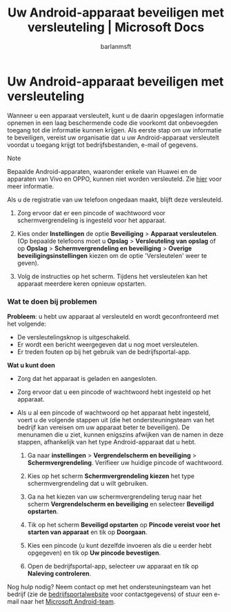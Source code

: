 ﻿---
title: Uw Android-apparaat beveiligen met versleuteling | Microsoft Docs
description: Uw Android-apparaat beveiligen
keywords: 
author: barlanmsft
ms.author: barlan
manager: angrobe
ms.date: 11/14/2017
ms.topic: article
ms.prod: 
ms.service: microsoft-intune
ms.technology: 
ms.assetid: d4430e92-04cc-48e9-a77a-81b95a90b6b3
searchScope: User help
ROBOTS: 
ms.reviewer: arnab
ms.suite: ems
ms.custom: intune-enduser
ms.openlocfilehash: 895a089a58845da609423ab7fd74fbf26e0b967f
ms.sourcegitcommit: dc2595bec05206a826cd10cb834bf6043145c917
ms.translationtype: HT
ms.contentlocale: nl-NL
ms.lasthandoff: 11/14/2017
---
# <a name="how-to-protect-your-android-device-using-encryption"></a>Uw Android-apparaat beveiligen met versleuteling

Wanneer u een apparaat versleutelt, kunt u de daarin opgeslagen informatie opnemen in een laag beschermende code die voorkomt dat onbevoegden toegang tot die informatie kunnen krijgen. Als eerste stap om uw informatie te beveiligen, vereist uw organisatie dat u uw Android-apparaat versleutelt voordat u toegang krijgt tot bedrijfsbestanden, e-mail of gegevens.

> [!Note]
> Bepaalde Android-apparaten, waaronder enkele van Huawei en de apparaten van Vivo en OPPO, kunnen niet worden versleuteld. Zie [hier](your-device-appears-encrypted-but-cp-says-otherwise-android.md) voor meer informatie.

Als u de registratie van uw telefoon ongedaan maakt, blijft deze versleuteld.

1.  Zorg ervoor dat er een pincode of wachtwoord voor schermvergrendeling is ingesteld voor het apparaat.

2.  Kies onder **Instellingen** de optie **Beveiliging**  >  **Apparaat versleutelen**.
    (Op bepaalde telefoons moet u **Opslag** > **Versleuteling van opslag** of op **Opslag** > **Schermvergrendeling en beveiliging** > **Overige beveiligingsinstellingen** kiezen om de optie 'Versleutelen' weer te geven).

3.  Volg de instructies op het scherm. Tijdens het versleutelen kan het apparaat meerdere keren opnieuw opstarten.

### <a name="what-to-do-if-you-have-issues"></a>Wat te doen bij problemen
**Probleem**: u hebt uw apparaat al versleuteld en wordt geconfronteerd met het volgende:

- De versleutelingsknop is uitgeschakeld.
- Er wordt een bericht weergegeven dat u nog moet versleutelen.
- Er treden fouten op bij het gebruik van de bedrijfsportal-app.

**Wat u kunt doen**

- Zorg dat het apparaat is geladen en aangesloten.
- Zorg ervoor dat u een pincode of wachtwoord hebt ingesteld op het apparaat.
- Als u al een pincode of wachtwoord op het apparaat hebt ingesteld, voert u de volgende stappen uit (die het ondersteuningsteam van het bedrijf kan vereisen om uw apparaat beter te beveiligen). De menunamen die u ziet, kunnen enigszins afwijken van de namen in deze stappen, afhankelijk van het type Android-apparaat dat u hebt.

    1. Ga naar **instellingen** > **Vergrendelscherm en beveiliging** > **Schermvergrendeling**. Verifieer uw huidige pincode of wachtwoord.

    2. Kies op het scherm **Schermvergrendeling kiezen** het type schermvergrendeling dat u wilt gebruiken. 

    3. Ga na het kiezen van uw schermvergrendeling terug naar het scherm **Vergrendelscherm en beveiliging** en selecteer **Beveiligd opstarten**. 
    
    4. Tik op het scherm **Beveiligd opstarten** op **Pincode vereist voor het starten van apparaat** en tik op **Doorgaan**.

    5. Kies een pincode (u kunt dezelfde invoeren als die u eerder hebt opgegeven) en tik op **Uw pincode bevestigen**.

    6. Open de bedrijfsportal-app, selecteer uw apparaat en tik op **Naleving controleren**.

Nog hulp nodig? Neem contact op met het ondersteuningsteam van het bedrijf (zie de [bedrijfsportalwebsite](https://portal.manage.microsoft.com) voor contactgegevens) of stuur een e-mail naar het <a href="mailto:wintunedroidfbk@microsoft.com?subject=I'm having trouble with encryption on my Android device&body=Describe the issue you're experiencing here.">Microsoft Android-team</a>.
